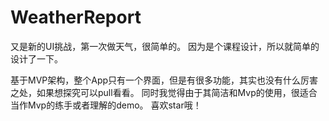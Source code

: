 # WeatherReport
又是新的UI挑战，第一次做天气，很简单的。
因为是个课程设计，所以就简单的设计了一下。

基于MVP架构，整个App只有一个界面，但是有很多功能，其实也没有什么厉害之处，如果想探究可以pull看看。
同时我觉得由于其简洁和Mvp的使用，很适合当作Mvp的练手或者理解的demo。
喜欢star哦！
